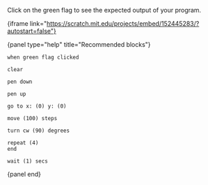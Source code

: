 Click on the green flag to see the expected output of your program.

{iframe link="https://scratch.mit.edu/projects/embed/152445283/?autostart=false"}

{panel type="help" title="Recommended blocks"}

```scratch:split:random
when green flag clicked
```

```scratch:split:random
clear

pen down

pen up
```

```scratch:split:random
go to x: (0) y: (0)

move (100) steps

turn cw (90) degrees
```

```scratch:split:random
repeat (4)
end

wait (1) secs
```

{panel end}
